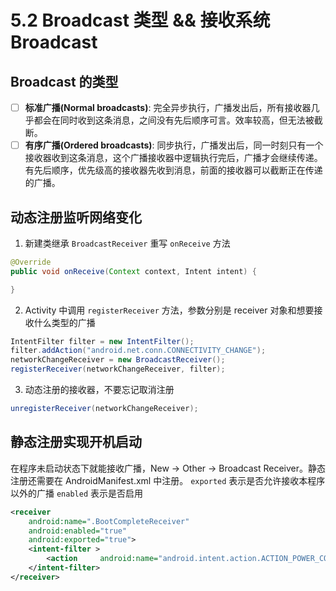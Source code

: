 # 5.2 Broadcast 类型 && 接收系统 Broadcast
## Broadcast 的类型
- [ ] **标准广播(Normal broadcasts)**: 完全异步执行，广播发出后，所有接收器几乎都会在同时收到这条消息，之间没有先后顺序可言。效率较高，但无法被截断。
- [ ] **有序广播(Ordered broadcasts)**: 同步执行，广播发出后，同一时刻只有一个接收器收到这条消息，这个广播接收器中逻辑执行完后，广播才会继续传递。有先后顺序，优先级高的接收器先收到消息，前面的接收器可以截断正在传递的广播。

## 动态注册监听网络变化
1. 新建类继承 `BroadcastReceiver` 重写 `onReceive` 方法

```java
@Override
public void onReceive(Context context, Intent intent) {

}
```

2. Activity 中调用 `registerReceiver` 方法，参数分别是 receiver 对象和想要接收什么类型的广播
```java
IntentFilter filter = new IntentFilter();
filter.addAction("android.net.conn.CONNECTIVITY_CHANGE");
networkChangeReceiver = new BroadcastReceiver();
registerReceiver(networkChangeReceiver, filter);
```

3. 动态注册的接收器，不要忘记取消注册
```java
unregisterReceiver(networkChangeReceiver);
```

## 静态注册实现开机启动
在程序未启动状态下就能接收广播，New -> Other -> Broadcast Receiver。静态注册还需要在 AndroidManifest.xml 中注册。
`exported` 表示是否允许接收本程序以外的广播
`enabled` 表示是否启用
``` xml
<receiver
    android:name=".BootCompleteReceiver"
    android:enabled="true"
    android:exported="true">
	<intent-filter >
    	<action 	android:name="android.intent.action.ACTION_POWER_CONNECTED"/>
	</intent-filter>
</receiver>
```
